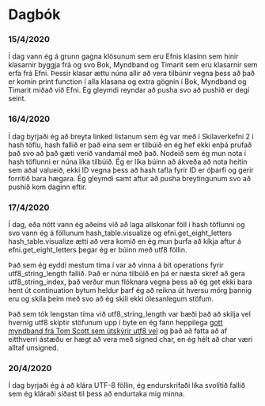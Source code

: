 # Dagbók

### 15/4/2020
Í dag vann ég á grunn gagna klösunum sem eru Efnis klasinn sem hinir klasarnir byggja frá og svo Bok, Myndband og Timarit sem eru klasarnir sem erfa frá Efni. Þessir klasar ættu núna allir að vera tilbúnir vegna þess að það er komin print function í alla klasana og extra gögnin í Bok, Myndband og Timarit miðað við Efni. Ég gleymdi reyndar að pusha svo að pushið er degi seint.

### 16/4/2020
Í dag byrjaði ég að breyta linked listanum sem ég var með í Skilaverkefni 2 í hash töflu, hash fallið er það eina sem er tilbúið en ég hef ekki enþá prufað það svo að það gæti verið vandamál með það. Nodeið sem ég mun nota í hash töflunni er núna líka tilbúið. Ég er líka búinn að ákveða að nota heitin sem aðal valueið, ekki ID vegna þess að hash tafla fyrir ID er óþarfi og gerir forritið bara hægara. Ég gleymdi samt aftur að pusha breytingunum svo að pushið kom daginn eftir.

### 17/4/2020
Í dag, eða nótt vann ég aðeins við að laga allskonar föll í hash töflunni og svo vann ég á föllunum hash_table.visualize og efni.get_eight_letters hash_table.visualize ætti að vera komið en ég mun þurfa að kíkja aftur á efni.get_eight_letters þegar ég er búinn með utf8 föllin.

Það sem ég eyddi mestum tíma í var að vinna á bit operations fyrir utf8_string_length fallið. Það er núna tilbúið en þá er næsta skref að gera utf8_string_index, það verður mun flóknara vegna þess að ég get ekki bara hent út continuation bytum heldur þarf ég að reikna út hversu mörg þannig eru og skila þeim með svo að ég skili ekki ólesanlegum stöfum.

Það sem tók lengstan tíma við utf8_string_length var bæði það að skilja vel hvernig utf8 skiptir stöfunum upp í byte en ég fann heppilega [gott myndband frá Tom Scott sem útskýrir utf8 vel](https://youtu.be/MijmeoH9LT4) og það að fatta að af eitthverri ástæðu er hægt að vera með signed char, en ég hélt að char væri alltaf unsigned.

### 20/4/2020
Í dag byrjaði ég á að klára UTF-8 föllin, ég endurskrifaði líka svolítið fallið sem ég kláraði síðast til þess að endurtaka mig minna.

